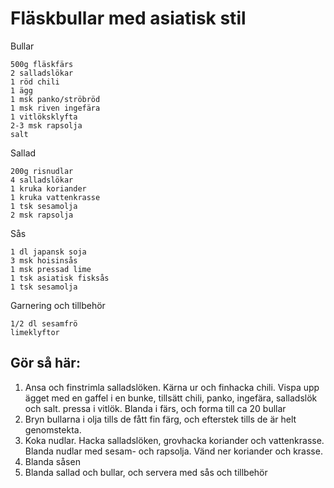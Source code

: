 # Fläskbullar med asiatisk stil
Bullar
```
500g fläskfärs
2 salladslökar
1 röd chili
1 ägg
1 msk panko/ströbröd
1 msk riven ingefära
1 vitlöksklyfta
2-3 msk rapsolja
salt
```
Sallad
```
200g risnudlar
4 salladslökar
1 kruka koriander
1 kruka vattenkrasse
1 tsk sesamolja
2 msk rapsolja
```
Sås
```
1 dl japansk soja
3 msk hoisinsås
1 msk pressad lime
1 tsk asiatisk fisksås
1 tsk sesamolja
```
Garnering och tillbehör
```
1/2 dl sesamfrö
limeklyftor
```

## Gör så här:
1. Ansa och finstrimla salladslöken. Kärna ur och finhacka chili. Vispa upp
   ägget med en gaffel i en bunke, tillsätt chili, panko, ingefära, salladslök
   och salt. pressa i vitlök. Blanda i färs, och forma till ca 20 bullar
2. Bryn bullarna i olja tills de fått fin färg, och efterstek tills de är helt
   genomstekta.
3. Koka nudlar. Hacka salladslöken, grovhacka koriander och vattenkrasse. Blanda
   nudlar med sesam- och rapsolja. Vänd ner koriander och krasse.
4. Blanda såsen
5. Blanda sallad och bullar, och servera med sås och tillbehör
